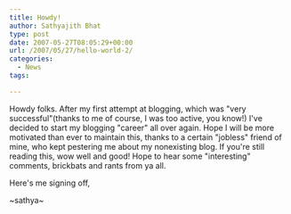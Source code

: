 ```yaml
---
title: Howdy!
author: Sathyajith Bhat
type: post
date: 2007-05-27T08:05:29+00:00
url: /2007/05/27/hello-world-2/
categories:
  - News
tags:

---
```

Howdy folks. After my first attempt at blogging, which was "very successful"(thanks to me of course, I was too active, you know!) I've decided to start my blogging "career" all over again. Hope I will be more motivated than ever to maintain this, thanks to a certain "jobless" friend of mine, who kept pestering me about my nonexisting blog. If you're still reading this, wow well and good! Hope to hear some "interesting" comments, brickbats and rants from ya all.
  
Here's me signing off,
  
~sathya~
